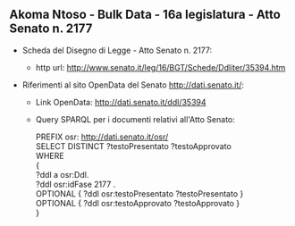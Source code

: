## Akoma Ntoso - Bulk Data - 16a legislatura - Atto Senato n. 2177 ##

* Scheda del Disegno di Legge - Atto Senato n. 2177:
	* http url: http://www.senato.it/leg/16/BGT/Schede/Ddliter/35394.htm

* Riferimenti al sito OpenData del Senato http://dati.senato.it/:
	* Link OpenData: http://dati.senato.it/ddl/35394
	* Query SPARQL per i documenti relativi all'Atto Senato:

        PREFIX osr: <http://dati.senato.it/osr/>  
		SELECT DISTINCT ?testoPresentato ?testoApprovato  
		WHERE  
		{  
		    ?ddl a osr:Ddl.  
		    ?ddl osr:idFase 2177 .  
		    OPTIONAL { ?ddl osr:testoPresentato ?testoPresentato }  
		    OPTIONAL { ?ddl osr:testoApprovato ?testoApprovato }  
		}
		